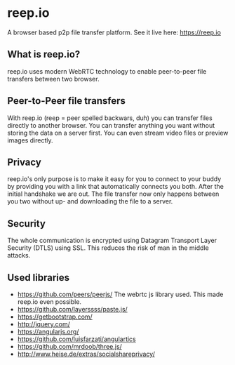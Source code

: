 reep.io
=======
A browser based p2p file transfer platform. See it live here: https://reep.io

What is reep.io?
---
reep.io uses modern WebRTC technology to enable peer-to-peer file transfers between two browser.

Peer-to-Peer file transfers
---
With reep.io (reep = peer spelled backwars, duh) you can transfer files directly to another browser. You can transfer anything you want without storing the data on a server first. You can even stream video files or preview images directly. 

Privacy
---
reep.io's only purpose is to make it easy for you to connect to your buddy by providing you with a link that automatically connects you both. After the initial handshake we are out. The file transfer now only happens between you two without up- and downloading the file to a server.

Security
---
The whole communication is encrypted using Datagram Transport Layer Security (DTLS) using SSL. This reduces the risk of man in the middle attacks.

Used libraries
---
 * https://github.com/peers/peerjs/ The webrtc js library used. This made reep.io even possible.
 * https://github.com/layerssss/paste.js/
 * https://getbootstrap.com/
 * http://jquery.com/
 * https://angularjs.org/
 * https://github.com/luisfarzati/angulartics
 * https://github.com/mrdoob/three.js/
 * http://www.heise.de/extras/socialshareprivacy/
